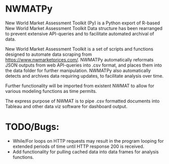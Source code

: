 # NWMATPy
New World Market Assessment Toolkit (Py) is a Python export of R-based New World Market Assessment Toolkit
Data structure has been rearranged to prevent extensive API-queries and to facilitate automated archival of data. 

New World Market Assessment Toolkit is a set of scripts and functions designed to automate data scraping from https://www.nwmarketprices.com/.
NWMATPy automatically reformats JSON outputs from web API-queries into .csv format, and places them into the data folder for further manipulation.
NWMATPy also automatically detects and archives data requiring updates, to facilitate analysis over time. 

Further functionality will be imported from existent NWMAT to allow for various modeling functions as time permits. 

The express purpose of NWMAT is to pipe .csv formatted documents into Tableau and other data viz software for dashboard output.

# TODO/Bugs:
* While/For loops on HTTP requests may result in the program looping for extended periods of time until HTTP response 200 is received.
* Add functionality for pulling cached data into data frames for analysis functions.

